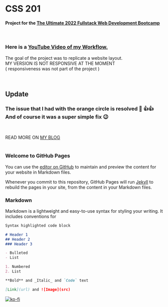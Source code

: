 # CSS 201

#### Project for the [The Ultimate 2022 Fullstack Web Development Bootcamp](https://www.udemy.com/course/the-ultimate-fullstack-web-development-bootcamp/)

<br>

### Here is a [YouTube Video of my Workflow.](https://www.youtube.com/watch?v=mPhNIew8c50)

The goal of the project was to replicate a website layout.<br>
MY VERSION IS NOT RESPONSIVE AT THE MOMENT <br> 
( responsiveness was not part of the project )

<br>

## Update 

 ### The issue that I had with the orange circle is resolved 🙂 👍👍 And of course it was a super simple fix 😉 
 <br>

 READ MORE ON [MY BLOG](https://esteecodes.com/css-201-frontend-web-development-workflow-video/) 
 <br><br>

### Welcome to GitHub Pages

You can use the [editor on GitHub](https://github.com/estherwhite-wd/coursera-test/edit/master/README.md) to maintain and preview the content for your website in Markdown files.

Whenever you commit to this repository, GitHub Pages will run [Jekyll](https://jekyllrb.com/) to rebuild the pages in your site, from the content in your Markdown files.

### Markdown

Markdown is a lightweight and easy-to-use syntax for styling your writing. It includes conventions for

```markdown
Syntax highlighted code block

# Header 1
## Header 2
### Header 3

- Bulleted
- List

1. Numbered
2. List

**Bold** and _Italic_ and `Code` text

[Link](url) and ![Image](src)
```


[![ko-fi](https://ko-fi.com/img/githubbutton_sm.svg)](https://ko-fi.com/N4N86M8BO)
